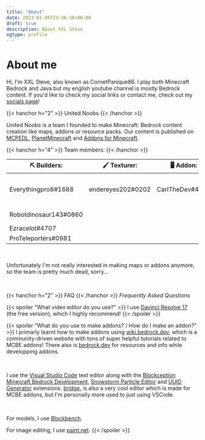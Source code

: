 ```yaml
---
title: "About"
date: 2023-01-05T23:36:16+06:00
draft: true
description: About XXL Steve
ogtype: profile
---
```


# About me

Hi, I'm XXL Steve, also known as CornetPanique86.
I play both Minecraft Bedrock and Java but my english youtube channel is mostly Bedrock content.
If you'd like to check my social links or contact me, check out my [socials page](/socials)!

{{< hanchor h="2" >}}
United Noobs
{{< /hanchor >}}

United Noobs is a team I founded to make Minecraft: Bedrock content creation like maps, addons or resource packs.
Our content is published on [MCPEDL](https://mcpedl.com/user/cornetpanique86), [PlanetMinecraft](https://www.planetminecraft.com/member/united_noobs/) and [Addons for Minecraft](https://play.google.com/store/apps/details?id=com.kayenworks.mcpeaddons).

{{< hanchor h="4" >}}
Team members:
{{< /hanchor >}}

| **⛏️ Builders:**      | **🖌️ Texturer:** | **🖥️ Addon:**  | **💻 Commands:** | **㊗️ Translators:**                          |
| --------------------- | ----------------- | --------------- | ---------------- | -------------------------------------------- |
| Everythingpro8#1688   | endereyes202#0202 | CarlTheDev#4810 | CarlTheDev#4810  | unstoppable turtle#0964 (simplified Chinese) |
| Robotdinosaur143#0860 |                   |                 |                  | CarlTheDev#4810 (swedish)                    |
| Ezracelot#4707        |                   |                 |                  |                                              |
| ProTeleporters#0981   |                   |                 |                  |                                              |

&nbsp;

Unfortunately I'm not really interested in making maps or addons anymore, so the team is pretty much dead, sorry...

&nbsp;

{{< hanchor h="2" >}}
FAQ
{{< /hanchor >}}
*Frequently Asked Questions*

{{< spoiler "What video editor do you use?" >}}
I use [Davinci Resolve 17](https://www.blackmagicdesign.com/products/davinciresolve/) (the free version), which I highly recommend!
{{< /spoiler >}}

{{< spoiler "What do you use to make addons? / How do I make an addon?" >}}
I primarly learnt how to make addons using [wiki.bedrock.dev](https://wiki.bedrock.dev), which is a community-driven website with tons of super helpful tutorials related to MCBE addons!
There also is [bedrock.dev](https://bedrock.dev) for resources and info while developping addons.

&nbsp;

I use the [Visual Studio Code](https://code.visualstudio.com/) text editor along with the [Blockception Minecraft Bedrock Development](https://marketplace.visualstudio.com/items?itemName=BlockceptionLtd.blockceptionvscodeminecraftbedrockdevelopmentextension), [Snowstorm Particle Editor](https://marketplace.visualstudio.com/items?itemName=JannisX11.snowstorm) and [UUID Generator](https://marketplace.visualstudio.com/items?itemName=netcorext.uuid-generator) extensions.
[bridge.](https://bridge-core.app/) is also a very cool editor which is made for MCBE addons, but I'm personally more used to just using VSCode.

&nbsp;

For models, I use [Blockbench](https://blockbench.net/).

For image editing, I use [paint.net](https://www.getpaint.net/).
{{< /spoiler >}}